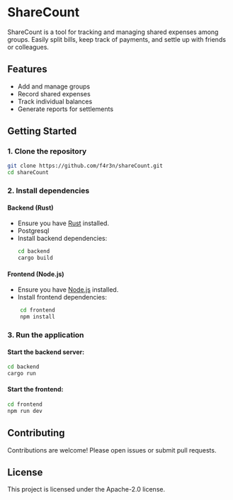 # ShareCount

ShareCount is a tool for tracking and managing shared expenses among groups. Easily split bills, keep track of payments, and settle up with friends or colleagues.

## Features

- Add and manage groups
- Record shared expenses
- Track individual balances
- Generate reports for settlements

## Getting Started

### 1. Clone the repository
```bash
git clone https://github.com/f4r3n/shareCount.git
cd shareCount
```

### 2. Install dependencies

#### Backend (Rust)
- Ensure you have [Rust](https://www.rust-lang.org/tools/install) installed.
- Postgresql
- Install backend dependencies:
    ```bash
    cd backend
    cargo build
    ```

#### Frontend (Node.js)
- Ensure you have [Node.js](https://nodejs.org/) installed.
- Install frontend dependencies:
```bash
    cd frontend
    npm install
```

### 3. Run the application

#### Start the backend server:
```bash
cd backend
cargo run
```

#### Start the frontend:
```bash
cd frontend
npm run dev
```

## Contributing

Contributions are welcome! Please open issues or submit pull requests.

## License

This project is licensed under the Apache-2.0 license.
